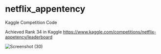 # netflix_appentency
Kaggle Competition Code

Achieved Rank 34 in Kaggle
https://www.kaggle.com/competitions/netflix-appetency/leaderboard


![Screenshot (30)](https://user-images.githubusercontent.com/33932153/182663080-2b043288-876a-4ef7-a072-d89884b50127.png)
